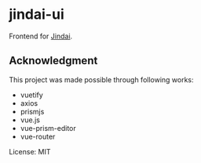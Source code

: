 # jindai-ui

Frontend for [Jindai](https://github.com/zhuth/jindai/).

## Acknowledgment

This project was made possible through following works:

- vuetify
- axios
- prismjs
- vue.js
- vue-prism-editor
- vue-router

License: MIT
